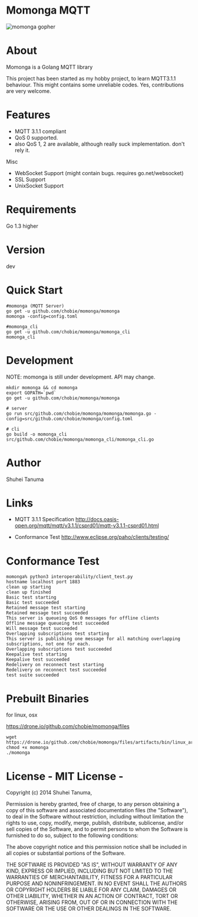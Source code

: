 Momonga MQTT
============

![momonga gopher](http://i.imgur.com/Jbo9Gl8.png)

# About

Momonga is a Golang MQTT library

This project has been started as my hobby project, to learn MQTT3.1.1 behaviour.
This might contains some unreliable codes. Yes, contributions are very welcome.

# Features

* MQTT 3.1.1 compliant
* QoS 0 supported.
* also QoS 1, 2 are available, although really suck implementation. don't rely it.

Misc

* WebSocket Support (might contain bugs. requires go.net/websocket)
* SSL Support
* UnixSocket Support

# Requirements

Go 1.3 higher

# Version

dev

# Quick Start

```
#momonga (MQTT Server)
go get -u github.com/chobie/momonga/momonga
momonga -config=config.toml

#momonga_cli
go get -u github.com/chobie/momonga/momonga_cli
momonga_cli
```

# Development

NOTE: momonga is still under development. API may change.

```
mkdir momonga && cd momonga
export GOPATH=`pwd`
go get -u github.com/chobie/momonga/momonga

# server
go run src/github.com/chobie/momonga/momonga/momonga.go -config=src/github.com/chobie/momonga/config.toml

# cli
go build -o momonga_cli src/github.com/chobie/momonga/momonga_cli/momonga_cli.go
```

# Author

Shuhei Tanuma

# Links

* MQTT 3.1.1 Specification
http://docs.oasis-open.org/mqtt/mqtt/v3.1.1/csprd01/mqtt-v3.1.1-csprd01.html

* Conformance Test
http://www.eclipse.org/paho/clients/testing/

# Conformance Test

```
momonga% python3 interoperability/client_test.py
hostname localhost port 1883
clean up starting
clean up finished
Basic test starting
Basic test succeeded
Retained message test starting
Retained message test succeeded
This server is queueing QoS 0 messages for offline clients
Offline message queueing test succeeded
Will message test succeeded
Overlapping subscriptions test starting
This server is publishing one message for all matching overlapping subscriptions, not one for each.
Overlapping subscriptions test succeeded
Keepalive test starting
Keepalive test succeeded
Redelivery on reconnect test starting
Redelivery on reconnect test succeeded
test suite succeeded
```

# Prebuilt Binaries

for linux, osx

https://drone.io/github.com/chobie/momonga/files

```
wget https://drone.io/github.com/chobie/momonga/files/artifacts/bin/linux_arm/momonga
chmod +x momonga
./momonga
```

# License - MIT License -

Copyright (c) 2014 Shuhei Tanuma,

Permission is hereby granted, free of charge, to any person obtaining a copy of this software and associated documentation files (the "Software"), to deal in the Software without restriction, including without limitation the rights to use, copy, modify, merge, publish, distribute, sublicense, and/or sell copies of the Software, and to permit persons to whom the Software is furnished to do so, subject to the following conditions:

The above copyright notice and this permission notice shall be included in all copies or substantial portions of the Software.

THE SOFTWARE IS PROVIDED "AS IS", WITHOUT WARRANTY OF ANY KIND, EXPRESS OR IMPLIED, INCLUDING BUT NOT LIMITED TO THE WARRANTIES OF MERCHANTABILITY, FITNESS FOR A PARTICULAR PURPOSE AND NONINFRINGEMENT. IN NO EVENT SHALL THE AUTHORS OR COPYRIGHT HOLDERS BE LIABLE FOR ANY CLAIM, DAMAGES OR OTHER LIABILITY, WHETHER IN AN ACTION OF CONTRACT, TORT OR OTHERWISE, ARISING FROM, OUT OF OR IN CONNECTION WITH THE SOFTWARE OR THE USE OR OTHER DEALINGS IN THE SOFTWARE.